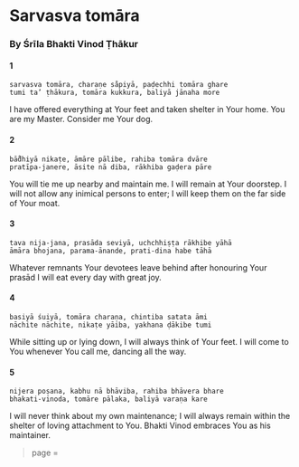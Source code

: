 # Sarvasva tomāra

### By Śrīla Bhakti Vinod Ṭhākur

#### 1

    sarvasva tomāra, charaṇe sa̐piyā, paḍechhi tomāra ghare
    tumi ta’ ṭhākura, tomāra kukkura, baliyā jānaha more

I have offered everything at Your feet and taken shelter in Your home. You are my Master. Consider me Your dog.

#### 2

    bā̐dhiyā nikaṭe, āmāre pālibe, rahiba tomāra dvāre
    pratīpa-janere, āsite nā diba, rākhiba gaḍera pāre

You will tie me up nearby and maintain me. I will remain at Your doorstep. I will not allow any inimical persons to enter; I will keep them on the far side of Your moat.

#### 3

    tava nija-jana, prasāda seviyā, uchchhiṣṭa rākhibe yāhā
    āmāra bhojana, parama-ānande, prati-dina habe tāhā

Whatever remnants Your devotees leave behind after honouring Your prasād I will eat every day with great joy.

#### 4

    basiyā śuiyā, tomāra charaṇa, chintiba satata āmi
    nāchite nāchite, nikaṭe yāiba, yakhana ḍākibe tumi

While sitting up or lying down, I will always think of Your feet. I will come to You whenever You call me, dancing all the way.

#### 5

    nijera poṣana, kabhu nā bhāviba, rahiba bhāvera bhare
    bhakati-vinoda, tomāre pālaka, baliyā varaṇa kare

I will never think about my own maintenance; I will always remain within the shelter of loving attachment to You. Bhakti Vinod embraces You as his maintainer.


> page = 
